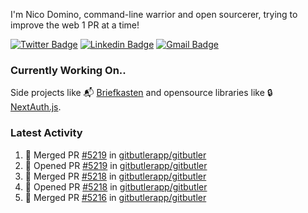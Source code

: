 
I'm Nico Domino, command-line warrior and open sourcerer, trying to improve the web 1 PR at a time!

[![Twitter Badge](https://img.shields.io/badge/-@ndom91-1ca0f1?style=flat-square&labelColor=1ca0f1&logo=twitter&logoColor=white&link=https://twitter.com/ndom91)](https://twitter.com/ndom91) [![Linkedin Badge](https://img.shields.io/badge/-ndom91-blue?style=flat-square&logo=Linkedin&logoColor=white&link=https://www.linkedin.com/in/ndom91/)](https://www.linkedin.com/in/ndom91/) [![Gmail Badge](https://img.shields.io/badge/-yo@ndo.dev-c14438?style=flat-square&logo=mail.ru&logoColor=white&link=mailto:yo@ndo.dev)](mailto:yo@ndo.dev)

### Currently Working On..

Side projects like 📬 [Briefkasten](https://briefkastenhq.com) and opensource libraries like 🔒 [NextAuth.js](https://github.com/nextauthjs/next-auth).

<!--START_SECTION_PROFILE_VIEWS:readme-info-->
<!--END_SECTION_PROFILE_VIEWS:readme-info-->

<!--START_SECTION_DAILY_COMMIT:readme-info-->
<!--END_SECTION_DAILY_COMMIT:readme-info-->

<!--START_SECTION_WEEKLY_COMMIT:readme-info-->
<!--END_SECTION_WEEKLY_COMMIT:readme-info-->

### Latest Activity

<!--START_SECTION:activity-->
1. 🎉 Merged PR [#5219](https://github.com/gitbutlerapp/gitbutler/pull/5219) in [gitbutlerapp/gitbutler](https://github.com/gitbutlerapp/gitbutler)
2. 💪 Opened PR [#5219](https://github.com/gitbutlerapp/gitbutler/pull/5219) in [gitbutlerapp/gitbutler](https://github.com/gitbutlerapp/gitbutler)
3. 🎉 Merged PR [#5218](https://github.com/gitbutlerapp/gitbutler/pull/5218) in [gitbutlerapp/gitbutler](https://github.com/gitbutlerapp/gitbutler)
4. 💪 Opened PR [#5218](https://github.com/gitbutlerapp/gitbutler/pull/5218) in [gitbutlerapp/gitbutler](https://github.com/gitbutlerapp/gitbutler)
5. 🎉 Merged PR [#5216](https://github.com/gitbutlerapp/gitbutler/pull/5216) in [gitbutlerapp/gitbutler](https://github.com/gitbutlerapp/gitbutler)
<!--END_SECTION:activity-->
